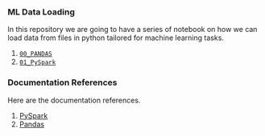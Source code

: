 ### ML Data Loading

In this repository we are going to have a series of notebook on how we can load data from files in python tailored for machine learning tasks.

1. [`00_PANDAS`](/00_PANDAS/)
2. [`01_PySpark`](/01_PySpark/)

### Documentation References

Here are the documentation references.

1. [PySpark](https://spark.apache.org/docs/latest/api/python/index.html)
2. [Pandas](https://pandas.pydata.org/docs/index.html)
